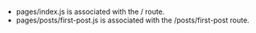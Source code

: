 
- pages/index.js is associated with the / route.
- pages/posts/first-post.js is associated with the /posts/first-post route.
